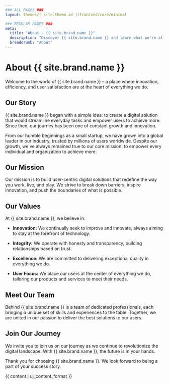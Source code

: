 ```yaml
---
### ALL PAGES ###
layout: themes/[ site.theme.id ]/frontend/core/minimal

### REGULAR PAGES ###
meta:
  title: "About - {{ site.brand.name }}"
  description: "Discover {{ site.brand.name }} and learn what we're all about"
  breadcrumb: "About"
---
```


# About {{ site.brand.name }}

Welcome to the world of {{ site.brand.name }} – a place where innovation, efficiency, and user satisfaction are at the heart of everything we do.

## Our Story

{{ site.brand.name }} began with a simple idea: to create a digital solution that would streamline everyday tasks and empower users to achieve more. Since then, our journey has been one of constant growth and innovation.

From our humble beginnings as a small startup, we have grown into a global leader in our industry, trusted by millions of users worldwide. Despite our growth, we've always remained true to our core mission: to empower every individual and organization to achieve more.

## Our Mission

Our mission is to build user-centric digital solutions that redefine the way you work, live, and play. We strive to break down barriers, inspire innovation, and push the boundaries of what is possible.

## Our Values

At {{ site.brand.name }}, we believe in:

- **Innovation:** We continually seek to improve and innovate, always aiming to stay at the forefront of technology.

- **Integrity:** We operate with honesty and transparency, building relationships based on trust.

- **Excellence:** We are committed to delivering exceptional quality in everything we do.

- **User Focus:** We place our users at the center of everything we do, tailoring our products and services to meet their needs.

## Meet Our Team

Behind {{ site.brand.name }} is a team of dedicated professionals, each bringing a unique set of skills and experiences to the table. Together, we are united in our passion to deliver the best solutions to our users.

## Join Our Journey

We invite you to join us on our journey as we continue to revolutionize the digital landscape. With {{ site.brand.name }}, the future is in your hands.

Thank you for choosing {{ site.brand.name }}. We look forward to being a part of your success story.

{{ content | uj_content_format }}
